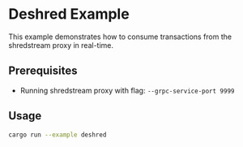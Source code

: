 # Deshred Example

This example demonstrates how to consume transactions from
the shredstream proxy in real-time.

## Prerequisites

- Running shredstream proxy with flag: `--grpc-service-port 9999`

## Usage

```bash
cargo run --example deshred
```
